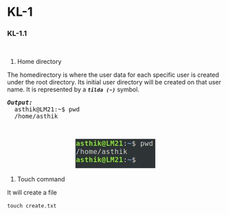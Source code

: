 # **KL-1**
### **KL-1.1**
<br>

1. Home directory

The homedirectory is where the user data for each specific user is created under the root directory. Its initial user directory will be created on that user name. It is represented by a ***`tilda (~)`*** symbol.

<pre>
<b><i>Output:</i></b>
  asthik@LM21:~$ pwd  
  /home/asthik
</pre>

<br>

<p align="center">
<img src=images\linux\Fig_1.1.jpg>
</p>


1. Touch command

It will create a file

```
touch create.txt
```

